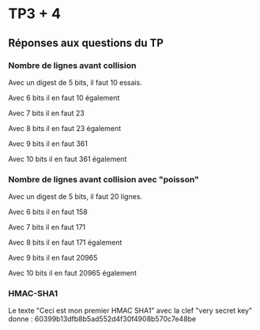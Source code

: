 # TP3 + 4

## Réponses aux questions du TP

### Nombre de lignes avant collision

Avec un digest de 5 bits, il faut 10 essais.

Avec 6 bits il en faut 10 également

Avec 7 bits il en faut 23

Avec 8 bits il en faut 23 également

Avec 9 bits il en faut 361

Avec 10 bits il en faut 361 également

### Nombre de lignes avant collision avec "poisson"

Avec un digest de 5 bits, il faut 20 lignes.

Avec 6 bits il en faut 158

Avec 7 bits il en faut 171

Avec 8 bits il en faut 171 également

Avec 9 bits il en faut 20965

Avec 10 bits il en faut 20965 également

### HMAC-SHA1

Le texte "Ceci est mon premier HMAC SHA1" avec la clef "very secret key" donne : 60399b13dfb8b5ad552d4f30f4908b570c7e48be